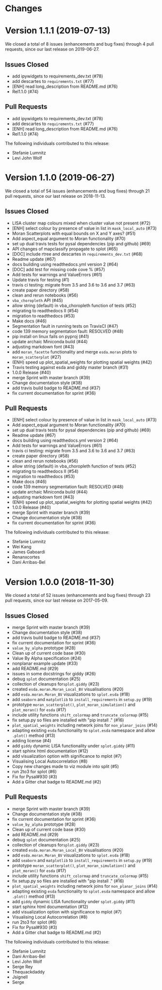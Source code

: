 # Changes

# Version 1.1.1 (2019-07-13)

We closed a total of 8 issues (enhancements and bug fixes) through 4 pull requests, since our last release on 2019-06-27.

## Issues Closed
  - add ipywidgets to requirements_dev.txt (#78)
  - add descartes to `requirements.txt` (#77)
  - [ENH] read long_description from README.md (#76)
  - Rel1.1.0 (#74)

## Pull Requests
  - add ipywidgets to requirements_dev.txt (#78)
  - add descartes to `requirements.txt` (#77)
  - [ENH] read long_description from README.md (#76)
  - Rel1.1.0 (#74)

The following individuals contributed to this release:

  - Stefanie Lumnitz
  - Levi John Wolf


# Version 1.1.0 (2019-06-27)

We closed a total of 54 issues (enhancements and bug fixes) through 21 pull requests, since our last release on 2018-11-13.

## Issues Closed
  - LISA cluster map colours mixed when cluster value not present (#72)
  - [ENH] select colour by presence of value in list in `mask_local_auto` (#73)
  - Moran Scatterplots with equal bounds on X and Y axes? (#51)
  - Add aspect_equal argument to Moran functionality (#70)
  - set up dual travis tests for pysal dependencies (pip and github)  (#69)
  - API changes of mapclassify propagate to splot (#65)
  - [DOC] include rtree and descartes in `requirements_dev.txt` (#68)
  - Readme update (#67)
  - docs building using readthedocs.yml version 2 (#64)
  - [DOC] add test for missing code cove % (#57)
  - Add tests for warnings and ValueErrors (#61)
  - Update travis for testing (#1)
  - travis ci testing: migrate from 3.5 and 3.6 to 3.6 and 3.7 (#63)
  - create paper directory (#58)
  - clean and rerun notebooks (#56)
  - `vba_choropleth` API (#45)
  - allow string (default) in vba_choropleth function of tests (#52)
  - migrating to readthedocs II (#54)
  - migration to readthedocs (#53)
  - Make docs (#46)
  - Segmentation fault in running tests on TravisCI (#47)
  - code 139 memory segmentation fault: RESOLVED (#48)
  - pip install on linux fails on pyproj (#41)
  - update archaic Miniconda build (#44)
  - adjusting markdown font (#43)
  - add `moran_facette` functionality and merge `esda.moran` plots to `moran_scatterplot` (#27)
  - (ENH) speed up plot_spatial_weights for plotting spatial weights (#42)
  - Travis testing against esda and giddy master branch (#31)
  - 1.0.0 Release (#40)
  - merge Sprint with master branch (#39)
  - Change documentation style (#38)
  - add travis build badge to README.md (#37)
  - fix current documentation for sprint (#36)

## Pull Requests
  - [ENH] select colour by presence of value in list in `mask_local_auto` (#73)
  - Add aspect_equal argument to Moran functionality (#70)
  - set up dual travis tests for pysal dependencies (pip and github)  (#69)
  - Readme update (#67)
  - docs building using readthedocs.yml version 2 (#64)
  - Add tests for warnings and ValueErrors (#61)
  - travis ci testing: migrate from 3.5 and 3.6 to 3.6 and 3.7 (#63)
  - create paper directory (#58)
  - clean and rerun notebooks (#56)
  - allow string (default) in vba_choropleth function of tests (#52)
  - migrating to readthedocs II (#54)
  - migration to readthedocs (#53)
  - Make docs (#46)
  - code 139 memory segmentation fault: RESOLVED (#48)
  - update archaic Miniconda build (#44)
  - adjusting markdown font (#43)
  - (ENH) speed up plot_spatial_weights for plotting spatial weights (#42)
  - 1.0.0 Release (#40)
  - merge Sprint with master branch (#39)
  - Change documentation style (#38)
  - fix current documentation for sprint (#36)

The following individuals contributed to this release:

  - Stefanie Lumnitz
  - Wei Kang
  - James Gaboardi
  - Renanxcortes
  - Dani Arribas-Bel


# Version 1.0.0 (2018-11-30)

We closed a total of 52 issues (enhancements and bug fixes) through 23 pull requests, since our last release on 2017-05-09.

## Issues Closed
  - merge Sprint with master branch (#39)
  - Change documentation style (#38)
  - add travis build badge to README.md (#37)
  - fix current documentation for sprint (#36)
  - `value_by_alpha` prototype (#28)
  - Clean up of current code base (#30)
  - Value By Alpha specification (#24)
  - nonplanar example update (#33)
  - add README.md (#29)
  - issues in some docstrings for giddy (#26)
  - debug `splot` documentation (#25)
  - collection of cleanups for`splot.giddy`  (#23)
  - created `esda.moran.Moran_Local_BV` visualisations (#20)
  - add `esda.moran.Moran_BV` visualizations to `splot.esda` (#18)
  - add `seaborn` and `matplotlib` to `install_requirements` in `setup.py` (#19)
  - prototype `moran_scatterplot()`, `plot_moran_simulation()` and `plot_moran()` for `esda` (#17)
  - include utility functions `shift_colormap` and `truncate_colormap` (#15)
  - fix setup.py so files are installed with "pip install ." (#16)
  - `plot_spatial_weights` including network joins for `non_planar_joins` (#14)
  - adapting existing `esda` functionality to `splot.esda` namespace and allow `.plot()` method (#13)
  - adding license (#4)
  - add `giddy` dynamic LISA functionality under `splot.giddy` (#11)
  - start sphinx html documentation (#12)
  - add visualization option with significance to mplot (#7)
  - Visualising Local Autocorrelation (#8)
  - Copy new changes made to viz module into split (#5)
  - run 2to3 for splot (#6)
  - Fix for Pysal#930 (#3)
  - Add a Gitter chat badge to README.md (#2)

## Pull Requests
  - merge Sprint with master branch (#39)
  - Change documentation style (#38)
  - fix current documentation for sprint (#36)
  - `value_by_alpha` prototype (#28)
  - Clean up of current code base (#30)
  - add README.md (#29)
  - debug `splot` documentation (#25)
  - collection of cleanups for`splot.giddy`  (#23)
  - created `esda.moran.Moran_Local_BV` visualisations (#20)
  - add `esda.moran.Moran_BV` visualizations to `splot.esda` (#18)
  - add `seaborn` and `matplotlib` to `install_requirements` in `setup.py` (#19)
  - prototype `moran_scatterplot()`, `plot_moran_simulation()` and `plot_moran()` for `esda` (#17)
  - include utility functions `shift_colormap` and `truncate_colormap` (#15)
  - fix setup.py so files are installed with "pip install ." (#16)
  - `plot_spatial_weights` including network joins for `non_planar_joins` (#14)
  - adapting existing `esda` functionality to `splot.esda` namespace and allow `.plot()` method (#13)
  - add `giddy` dynamic LISA functionality under `splot.giddy` (#11)
  - start sphinx html documentation (#12)
  - add visualization option with significance to mplot (#7)
  - Visualising Local Autocorrelation (#8)
  - run 2to3 for splot (#6)
  - Fix for Pysal#930 (#3)
  - Add a Gitter chat badge to README.md (#2)

The following individuals contributed to this release:

  - Stefanie Lumnitz
  - Dani Arribas-Bel
  - Levi John Wolf
  - Serge Rey
  - Thequackdaddy
  - Jsignell
  - Serge